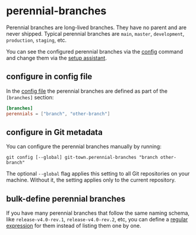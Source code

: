 # perennial-branches

Perennial branches are long-lived branches. They have no parent and are never
shipped. Typical perennial branches are `main`, `master`, `development`,
`production`, `staging`, etc.

You can see the configured perennial branches via the
[config](../commands/config.md) command and change them via the
[setup assistant](../commands/config-setup.md).

## configure in config file

In the [config file](../configuration-file.md) the perennial branches are
defined as part of the `[branches]` section:

```toml
[branches]
perennials = ["branch", "other-branch"]
```

## configure in Git metadata

You can configure the perennial branches manually by running:

```wrap
git config [--global] git-town.perennial-branches "branch other-branch"
```

The optional `--global` flag applies this setting to all Git repositories on
your machine. Without it, the setting applies only to the current repository.

## bulk-define perennial branches

If you have many perennial branches that follow the same naming schema, like
`release-v4.0-rev.1`, `release-v4.0-rev.2`, etc, you can define a
[regular expression](perennial-regex.md) for them instead of listing them one by
one.
